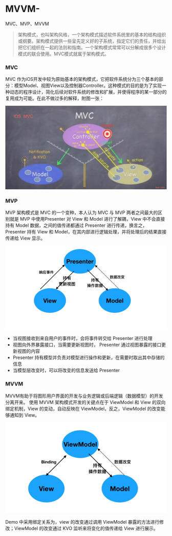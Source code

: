 # MVVM-
MVC、MVP、MVVM


> 架构模式，也叫架构风格，一个架构模式描述软件系统里的基本的结构组织或纲要。架构模式提供一些呈先定义好的子系统，指定它们的责任，并给出把它们组织在一起的法则和指南。一个架构模式常常可以分解成很多个设计模式的联合使用。MVC模式就属于架构模式。

### MVC

MVC 作为iOS开发中较为原始基本的架构模式，它把软件系统分为三个基本的部分：模型Model、视图View以及控制器Controller。这种模式的目的是为了实现一种动态的程序设计，简化后续对软件系统的修改和扩展，并使得程序的某一部分的复用成为可能。在此不做过多的解释，附图一张：


![](https://github.com/Caolongs/caolongs.github.io/blob/master/images/media/15215981447516/15216155291063.jpg?raw=true)



### MVP
MVP 架构模式是 MVC 的一个变种，本人认为 MVC 与 MVP 两者之间最大的区别就是 MVP 中使用Presenter 对 View 和 Model 进行了解耦，View 中不会直接持有 Model 数据，之间的值传递都通过 Presenter 进行传递，换言之，Presenter 持有 View 和 Model，在其内部进行逻辑处理，并将处理后的结果直接传递给 View 显示。

![](https://github.com/Caolongs/caolongs.github.io/blob/master/images/media/15215981447516/15216176099173.jpg?raw=true)

- 当视图接收到来自用户的事件时，会将事件转交给 Presenter 进行处理
- 视图向外界暴露接口，当需要更新视图时， Presenter 通过视图暴露的接口更新视图的内容
- Presenter 持有模型并负责对模型进行操作和更新，在需要时取出其中存储的信息
- 当模型层改变时，可以将改变的信息发送给 Presenter


### MVVM

MVVM有助于将图形用户界面的开发与业务逻辑或后端逻辑（数据模型）的开发分离开来。
使用 MVVM 架构模式开发的关键点在于 ViewModel 和 View 的双向绑定机制，View 的变动，自动反映在 ViewModel，反之，ViewModel 的改变能够通知到 View。

![](https://github.com/Caolongs/caolongs.github.io/blob/master/images/media/15215981447516/15216186538894.jpg?raw=true)


Demo 中采用绑定关系为，view 的改变通过调用 ViewModel 暴露的方法进行修改；ViewModel 的改变通过 KVO 监听来将变化的值传递给 View 进行展示。


